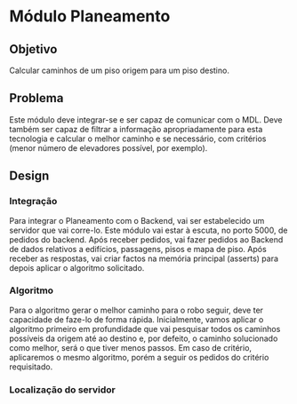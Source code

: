 # Módulo Planeamento

## Objetivo

Calcular caminhos de um piso origem para um piso destino.

## Problema

Este módulo deve integrar-se e ser capaz de comunicar com o MDL. Deve também ser capaz de filtrar a informação apropriadamente para esta tecnologia e calcular o melhor caminho e se necessário, com critérios (menor número de elevadores possível, por exemplo).

## Design

### Integração

Para integrar o Planeamento com o Backend, vai ser estabelecido um servidor que vai corre-lo. Este módulo vai estar à escuta, no porto 5000, de pedidos do backend. Após receber pedidos, vai fazer pedidos ao Backend de dados relativos a edifícios, passagens, pisos e mapa de piso. Após receber as respostas, vai criar factos na memória principal (asserts) para depois aplicar o algoritmo solicitado.

### Algoritmo

Para o algoritmo gerar o melhor caminho para o robo seguir, deve ter capacidade de faze-lo de forma rápida. Inicialmente, vamos aplicar o algoritmo primeiro em profundidade que vai pesquisar todos os caminhos possíveis da origem até ao destino e, por defeito, o caminho solucionado como melhor, será o que tiver menos passos. Em caso de critério, aplicaremos o mesmo algoritmo, porém a seguir os pedidos do critério requisitado.

### Localização do servidor

